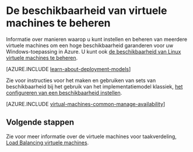 <properties
    pageTitle="Beheren van de beschikbaarheid van Windows VMs | Microsoft Azure"
    description="Informatie over het gebruik van meerdere virtuele machines met een hoge beschikbaarheid garanderen voor uw Windows-toepassing in Azure"
    services="virtual-machines-windows"
    documentationCenter=""
    authors="cynthn"
    manager="timlt"
    editor="tysonn"
    tags="azure-resource-manager,azure-service-management"/>

<tags
    ms.service="virtual-machines-windows"
    ms.workload="infrastructure-services"
    ms.tgt_pltfrm="vm-windows"
    ms.devlang="na"
    ms.topic="article"
    ms.date="09/27/2016"
    ms.author="cynthn"/>

# <a name="manage-the-availability-of-virtual-machines"></a>De beschikbaarheid van virtuele machines te beheren

Informatie over manieren waarop u kunt instellen en beheren van meerdere virtuele machines om een hoge beschikbaarheid garanderen voor uw Windows-toepassing in Azure. U kunt ook [de beschikbaarheid van Linux virtuele machines te beheren](virtual-machines-linux-manage-availability.md).

[AZURE.INCLUDE [learn-about-deployment-models](../../includes/learn-about-deployment-models-both-include.md)]

Zie voor instructies voor het maken en gebruiken van sets van beschikbaarheid bij het gebruik van het implementatiemodel klassiek, [het configureren van een beschikbaarheid instellen](virtual-machines-windows-classic-configure-availability.md).

[AZURE.INCLUDE [virtual-machines-common-manage-availability](../../includes/virtual-machines-common-manage-availability.md)]

## <a name="next-steps"></a>Volgende stappen

Zie voor meer informatie over de virtuele machines voor taakverdeling, [Load Balancing virtuele machines](virtual-machines-windows-load-balance.md).